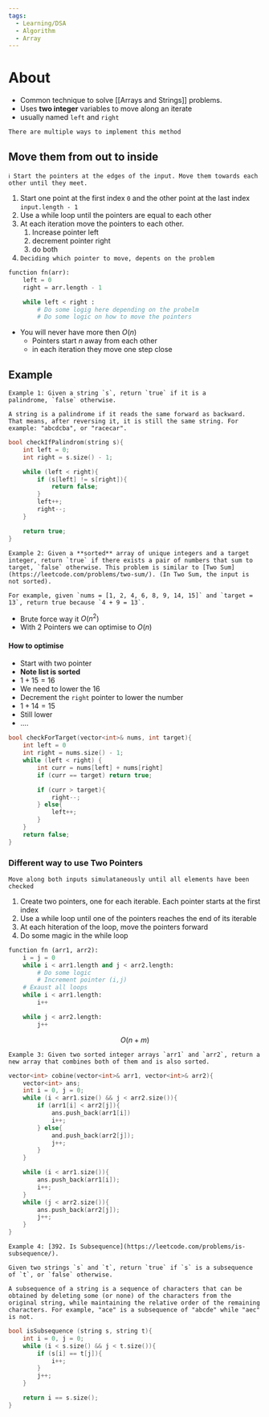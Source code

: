 ```yaml
---
tags:
  - Learning/DSA
  - Algorithm
  - Array
---
```

# About
- Common technique to solve [[Arrays and Strings]] problems.
- Uses **two integer** variables to move along an iterate
- usually named `left` and `right`

```
There are multiple ways to implement this method
```

## Move them from out to inside

```
ℹ Start the pointers at the edges of the input. Move them towards each other until they meet.
```

1. Start one point at the first index `0` and the other point at the last index `input.length - 1`
2. Use a while loop until the pointers are equal to each other
3. At each iteration move the pointers to each other. 
	1. Increase pointer left
	2. decrement pointer right
	3. do both
4. `Deciding which pointer to move, depents on the problem`

```python
function fn(arr):
	left = 0
	right = arr.length - 1

	while left < right :
		# Do some logig here depending on the probelm
		# Do some logic on how to move the pointers
```

- You will never have more then $O(n)$
	- Pointers start $n$ away from each other
	- in each iteration they move one step close

## Example

```
Example 1: Given a string `s`, return `true` if it is a palindrome, `false` otherwise.

A string is a palindrome if it reads the same forward as backward. That means, after reversing it, it is still the same string. For example: "abcdcba", or "racecar".
```

```cpp
bool checkIfPalindrom(string s){
	int left = 0;
	int right = s.size() - 1;

	while (left < right){
		if (s[left] != s[right]){
			return false;
		}
		left++;
		right--;
	}

	return true;
}
```


```
Example 2: Given a **sorted** array of unique integers and a target integer, return `true` if there exists a pair of numbers that sum to target, `false` otherwise. This problem is similar to [Two Sum](https://leetcode.com/problems/two-sum/). (In Two Sum, the input is not sorted).

For example, given `nums = [1, 2, 4, 6, 8, 9, 14, 15]` and `target = 13`, return true because `4 + 9 = 13`.
```

- Brute force way it $O(n^2)$
- With 2 Pointers we can optimise to $O(n)$

#### How to optimise
- Start with two pointer
- **Note list is sorted**
- $1 + 15 = 16$ 
- We need to lower the $16$
- Decrement the `right` pointer to lower the number
- $1 + 14 = 15$ 
- Still lower
- ....

```cpp
bool checkForTarget(vector<int>& nums, int target){
	int left = 0
	int right = nums.size() - 1;
	while (left < right) {
		int curr = nums[left] + nums[right]
		if (curr == target) return true;

		if (curr > target){
			right--;
		} else{
			left++;
		}
	}
	return false;
}
```


### Different way to use Two Pointers

```
Move along both inputs simulataneously until all elements have been checked
```

1. Create two pointers, one for each iterable. Each pointer starts at the first index
2. Use a while loop until one of the pointers reaches the end of its iterable
3. At each hiteration of the loop, move the pointers forward
4. Do some magic in the while loop

```python
function fn (arr1, arr2):
	i = j = 0
	while i < arr1.length and j < arr2.length:
		# Do some logic
		# Increment pointer (i,j)
	# Exaust all loops
	while i < arr1.length:
		i++

	while j < arr2.length:
		j++
```
$$O(n+m)$$


```
Example 3: Given two sorted integer arrays `arr1` and `arr2`, return a new array that combines both of them and is also sorted.
```

```c
vector<int> cobine(vector<int>& arr1, vector<int>& arr2){
	vector<int> ans;
	int i = 0, j = 0;
	while (i < arr1.size() && j < arr2.size()){
		if (arr1[i] < arr2[j]){
			ans.push_back(arr1[i])
			i++;
		} else{
			and.push_back(arr2[j]);
			j++;
		}
	}

	while (i < arr1.size()){
		ans.push_back(arr1[i]);
		i++;
	}
	while (j < arr2.size()){
		ans.push_back(arr2[j]);
		j++;
	}
}
```

```
Example 4: [392. Is Subsequence](https://leetcode.com/problems/is-subsequence/).

Given two strings `s` and `t`, return `true` if `s` is a subsequence of `t`, or `false` otherwise.

A subsequence of a string is a sequence of characters that can be obtained by deleting some (or none) of the characters from the original string, while maintaining the relative order of the remaining characters. For example, "ace" is a subsequence of "abcde" while "aec" is not.
```

```c++
bool isSubsequence (string s, string t){
	int i = 0, j = 0;
	while (i < s.size() && j < t.size()){
		if (s[i] == t[j]){
			i++;
		}
		j++;
	}

	return i == s.size();
}
```